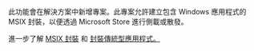 ﻿此功能會在解決方案中新增專案。此專案允許建立包含 Windows 應用程式的 MSIX 封裝，以便透過 Microsoft Store 進行側載或散發。

進一步了解 [MSIX 封裝](https://aka.ms/msix) 和 [封裝傳統型應用程式。](https://docs.microsoft.com/windows/apps/windows-app-sdk/single-project-msix)
